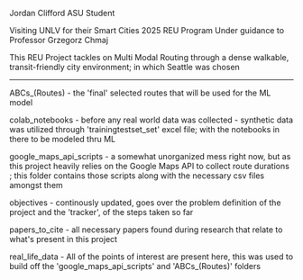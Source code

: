 Jordan Clifford 
ASU Student 

Visiting UNLV for their Smart Cities 2025 REU Program
Under guidance to Professor Grzegorz Chmaj

This REU Project tackles on Multi Modal Routing through 
a dense walkable, transit-friendly city environment; in which Seattle was chosen

------------------------------------------
ABCs_(Routes) - the 'final' selected routes that will be used for the ML model

colab_notebooks - before any real world data was collected - synthetic data was utilized through 'trainingtestset_set' excel file; with the notebooks in there to be modeled thru ML

google_maps_api_scripts - a somewhat unorganized mess right now, but as this project heavily relies on the Google Maps API to collect route durations ; this folder contains those scripts along with the necessary csv files amongst them

objectives - continously updated, goes over the problem definition of the project and the 'tracker', of the steps taken so far

papers_to_cite - all necessary papers found during research that relate to what's present in this project

real_life_data - All of the points of interest are present here, this was used to build off the 'google_maps_api_scripts' and 'ABCs_(Routes)' folders
